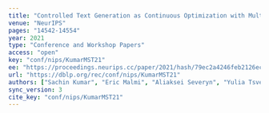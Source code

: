 ```yaml
---
title: "Controlled Text Generation as Continuous Optimization with Multiple Constraints."
venue: "NeurIPS"
pages: "14542-14554"
year: 2021
type: "Conference and Workshop Papers"
access: "open"
key: "conf/nips/KumarMST21"
ee: "https://proceedings.neurips.cc/paper/2021/hash/79ec2a4246feb2126ecf43c4a4418002-Abstract.html"
url: "https://dblp.org/rec/conf/nips/KumarMST21"
authors: ["Sachin Kumar", "Eric Malmi", "Aliaksei Severyn", "Yulia Tsvetkov"]
sync_version: 3
cite_key: "conf/nips/KumarMST21"
---
```

